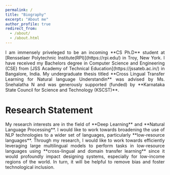 ```yaml
---
permalink: /
title: "Biography"
excerpt: "About me"
author_profile: true
redirect_from: 
  - /about/
  - /about.html
---
```

<div style='text-align: justify;'>
I am immensely priveleged to be an incoming **CS Ph.D** student at [Rensselaer Polytechnic Institute(RPI)](https://rpi.edu/) in Troy, New York. I have received my Bachelors degree in Computer Science and Engineering (CSE) from [JSS Academy of Technical Education](https://jssateb.ac.in/) in Bangalore, India. My undergraduate thesis titled **Cross Lingual Transfer Learning for Natural language Understandin** was advised by Ms. Snehalatha N and was generously supported (funded) by **Karnataka State Council for Science and Technology (KSCST)**.<br> 
</div>

Research Statement
======
<div style='text-align: justify;'>
My research interests are in the field of **Deep Learning** and **Natural Language Processing**. I would like to work towards broadening the use of NLP technologies to a wider set of languages, particularly **low-resource languages**. Through my research, I would like to work towards efficiently leveraging large multilingual models to perform tasks in low-resource languages using **cross-lingual and domain transfer learning** since it would profoundly impact designing systems, especially for low-income regions of the world. In turn, it will be helpful to remove bias and foster technological inclusion. 
</div>

